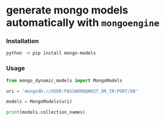 # generate mongo models automatically with `mongoengine`

### Installation

```bash
python -m pip install mongo-models
```

### Usage

```python
from mongo_dynamic_models import MongoModels

uri = 'mongodb://USER:PASSWORD@HOST_OR_IR:PORT/DB'

models = MongoModels(uri)

print(models.collection_names)


```